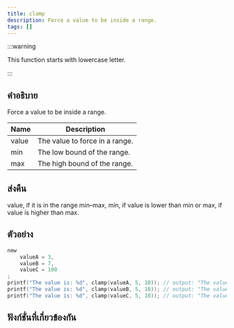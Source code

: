 ```yaml
---
title: clamp
description: Force a value to be inside a range.
tags: []
---
```


:::warning

This function starts with lowercase letter.

:::

## คำอธิบาย

Force a value to be inside a range.

| Name  | Description                    |
| ----- | ------------------------------ |
| value | The value to force in a range. |
| min   | The low bound of the range.    |
| max   | The high bound of the range.   |

## ส่งคืน

value, if it is in the range min–max, min, if value is lower than min or max, if value is higher than max.

## ตัวอย่าง

```c
new
    valueA = 3,
    valueB = 7,
    valueC = 100
;
printf("The value is: %d", clamp(valueA, 5, 10)); // output: "The value is: 5" because 3 is less than 5.
printf("The value is: %d", clamp(valueB, 5, 10)); // output: "The value is: 7" because 7 is between 5 and 10.
printf("The value is: %d", clamp(valueC, 5, 10)); // output: "The value is: 10" because 100 is more than 10.
```

## ฟังก์ชั่นที่เกี่ยวข้องกัน
